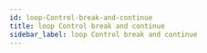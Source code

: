 ```yaml
---
id: loop-Control-break-and-continue
title: loop Control break and continue
sidebar_label: loop Control break and continue
---
```



#
